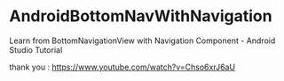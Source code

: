 # AndroidBottomNavWithNavigation
Learn from BottomNavigationView with Navigation Component - Android Studio Tutorial

thank you : https://www.youtube.com/watch?v=Chso6xrJ6aU

